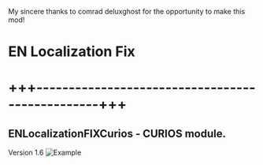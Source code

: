My sincere thanks to comrad deluxghost for the opportunity to make this mod!

# EN Localization Fix
# +++------------------------------------------------+++

## ENLocalizationFIXCurios - CURIOS module.
Version 1.6
![Example](https://staticdelivery.nexusmods.com/mods/4943/images/210/210-1703185209-372493805.jpeg)
